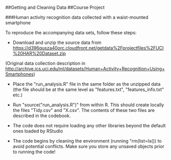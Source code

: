 ##Getting and Cleaning Data
##Course Project

###Human activity recognition data collected with a waist-mounted smartphone

To reproduce the accompanying data sets, follow these steps:

+ Download and unzip the source data from 
https://d396qusza40orc.cloudfront.net/getdata%2Fprojectfiles%2FUCI%20HAR%20Dataset.zip
 
(Original data collection description in http://archive.ics.uci.edu/ml/datasets/Human+Activity+Recognition+Using+Smartphones)

+ Place the "run_analysis.R" file in the same folder as the unzipped data
(the file should be at the same level as "features.txt", "features_info.txt" etc.)

+ Run "source("run_analysis.R")" from within R. This should create locally the files "Tidy.csv" and "X.csv". The contents of these two files are described in the codebook.

+ The code does not require loading any other libraries beyond the default ones loaded by RStudio

+ The code begins by cleaning the environment (running "rm(list=ls()) to avoid potential conflicts. Make sure you store any unsaved objects prior to running the code!
